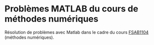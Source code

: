 Problèmes MATLAB du cours de méthodes numériques
===============

Résolution de problèmes avec Matlab dans le cadre du cours [FSAB1104](https://www.uclouvain.be/32190.html)  (méthodes numériques).
